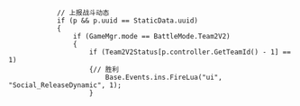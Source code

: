                 // 上报战斗动态
                if (p && p.uuid == StaticData.uuid)
                {
                    if (GameMgr.mode == BattleMode.Team2V2)
                    {
                        if (Team2V2Status[p.controller.GetTeamId() - 1] == 1)
                        {// 胜利
                            Base.Events.ins.FireLua("ui", "Social_ReleaseDynamic", 1);
                        }
